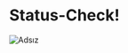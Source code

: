 # Status-Check!
![Adsız](https://user-images.githubusercontent.com/68462068/170800594-25631010-f647-4a60-8cae-5f55cb329195.png)




